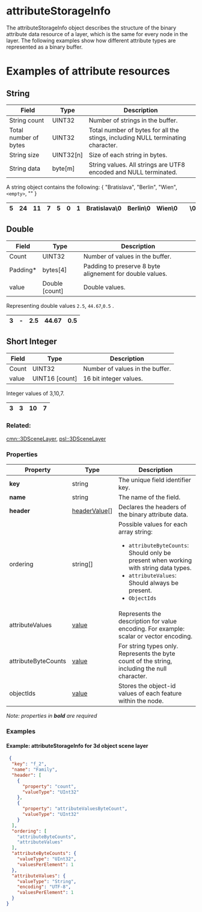 # attributeStorageInfo



The attributeStorageInfo object describes the structure of the binary attribute data resource of a layer, which is the same for every node in the layer. The following examples show how different attribute types are represented as a binary buffer.

# Examples of attribute resources 

## String

|Field|Type|Description|
|-------|-------|-------|
|String count|UINT32|Number of strings in the buffer.|
|Total number of bytes|UINT32|Total number of bytes for all the stings, including NULL terminating character.
|String size|UINT32[n]|Size of each string in bytes.|
|String data|byte[m]|String values. All strings are UTF8 encoded and NULL terminated.|

A string object contains the following:
{
    "Bratislava",
    "Berlin",
    "Wien",
    `<empty>`,
    ""
}

|5|24|11|7|5|0|1|Bratislava\0|Berlin\0|Wien\0||\0|
|---|----|---|---|---|---|---|------------|--------|------|---|---|

## Double

|Field|Type|Description|
|------|-----|---------|
|Count|UINT32|Number of values in the buffer.|
|Padding*|bytes[4]|Padding to preserve 8 byte alignement for double values.|
|value|Double [count]|Double values.|

Representing double values `2.5`, `44.67`,`0.5` .

|3|-|2.5|44.67|0.5|
|---|---|---|---|---|

## Short Integer

|Field|Type|Description|
|------|-----|---------|
|Count|UINT32|Number of values in the buffer.|
|value|UINT16 [count]|16 bit integer values.|

Integer values of 3,10,7.  

|3|3|10|7|
|---|---|---|---|


### Related:

[cmn::3DSceneLayer](3DSceneLayer.cmn.md), [psl::3DSceneLayer](3DSceneLayer.psl.md)
### Properties

| Property | Type | Description |
| --- | --- | --- |
| **key** | string | The unique field identifier key. |
| **name** | string | The name of the field. |
| **header** | [headerValue](headerValue.cmn.md)[] | Declares the headers of the binary attribute data. |
| ordering | string[] | <div>Possible values for each array string:<ul><li>`attributeByteCounts`: Should only be present when working with string data types.</li><li>`attributeValues`: Should always be present. </li><li>`ObjectIds`</li></ul></div> |
| attributeValues | [value](value.cmn.md) | Represents the description for value encoding. For example: scalar or vector encoding. |
| attributeByteCounts | [value](value.cmn.md) | For string types only. Represents the byte count of the string, including the null character. |
| objectIds | [value](value.cmn.md) | Stores the object-id values of each feature within the node. |

*Note: properties in **bold** are required*

### Examples 

#### Example: attributeStorageInfo for 3d object scene layer 

```json
 {
  "key": "f_2",
  "name": "Family",
  "header": [
    {
      "property": "count",
      "valueType": "UInt32"
    },
    {
      "property": "attributeValuesByteCount",
      "valueType": "UInt32"
    }
  ],
  "ordering": [
    "attributeByteCounts",
    "attributeValues"
  ],
  "attributeByteCounts": {
    "valueType": "UInt32",
    "valuesPerElement": 1
  },
  "attributeValues": {
    "valueType": "String",
    "encoding": "UTF-8",
    "valuesPerElement": 1
  }
} 
```

